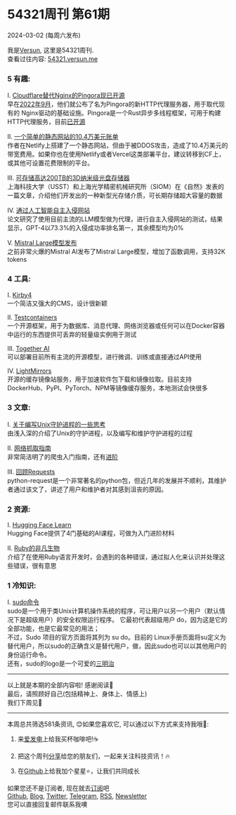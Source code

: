 # 54321周刊 第61期
2024-03-02 (每周六发布)

我是[Versun](https://blog.versun.me), 这里是54321周刊. \
查看过往内容: [54321.versun.me](https://54321.versun.me/)

### 5 有趣:

I. [Cloudflare替代Nginx的Pingora现已开源](https://blog.cloudflare.com/pingora-open-source)\
早在[2022年9月](https://blog.cloudflare.com/zh-cn/how-we-built-pingora-the-proxy-that-connects-cloudflare-to-the-internet-zh-cn)，他们就公布了名为Pingora的新HTTP代理服务器，用于取代现有的 Nginx驱动的基础设施。Pingora是一个Rust异步多线程框架，可用于构建HTTP代理服务，目前[已开源](https://github.com/cloudflare/pingora)

II. [一个简单的静态网站的10.4万美元账单](https://old.reddit.com/r/webdev/comments/1b14bty/netlify_just_sent_me_a_104k_bill_for_a_simple/)\
作者在Netlify上搭建了一个静态网站，但由于被DDOS攻击，造成了10.4万美元的带宽费用。如果你也在使用Netlify或者Vercel这类部署平台，建议转移到CF上，或其他可设置花费限制的平台。

III. [可存储高达200TB的3D纳米级光盘存储器](https://www.nature.com/articles/s41586-023-06980-y)\
上海科技大学（USST）和上海光学精密机械研究所（SIOM）在《自然》发表的一篇文章，介绍他们开发出的一种新型光存储介质，可长期存储超大容量的数据

IV. [通过人工智能自主入侵网站](https://arxiv.org/abs/2402.06664)\
论文研究了使用目前主流的LLM模型做为代理，进行自主入侵网站的测试，结果显示，GPT-4以73.3%的入侵成功率排名第一，其余模型均为0%

V. [Mistral Large模型发布](https://mistral.ai/news/mistral-large/)\
之前非常火爆的Mistral AI发布了Mistral Large模型，增加了函数调用，支持32K tokens

### 4 工具:

I. [Kirby4](https://getkirby.com)\
一个简洁又强大的CMS，设计很新颖

II. [Testcontainers](https://testcontainers.com)\
一个开源框架，用于为数据库、消息代理、网络浏览器或任何可以在Docker容器中运行的东西提供可丢弃的轻量级实例用于测试

III. [Together AI](https://www.together.ai)\
可以部署目前所有主流的开源模型，进行微调、训练或直接通过API使用

IV. [LightMirrors](https://github.com/NoCLin/LightMirrors)\
开源的缓存镜像站服务，用于加速软件包下载和镜像拉取。目前支持DockerHub、PyPI、PyTorch、NPM等镜像缓存服务，本地测试会快很多

### 3 文章:

I. [关于编写Unix守护进程的一些思考](https://tratt.net/laurie/blog/2024/some_reflections_on_writing_unix_daemons.html)\
由浅入深的介绍了Unix的守护进程，以及编写和维护守护进程的过程

II. [网络抓取指南](https://jacobpadilla.com/articles/A-Guide-To-Web-Scraping)\
非常简洁明了的爬虫入门指南，还有[进阶](https://jacobpadilla.com/articles/advanced-web-scraping-techniques)

III. [回顾Requests](https://blog.ian.stapletoncordas.co/2024/02/a-retrospective-on-requests)\
python-request是一个非常著名的python包，但近几年的发展并不顺利，其维护者通过该文了，讲述了用户和维护者对其感到沮丧的原因。

### 2 资源:

I. [Hugging Face Learn](https://huggingface.co/learn)\
Hugging Face提供了4门基础的AI课程，可做为入门进阶材料

II. [Ruby的非凡生物](https://www.exceptionalcreatures.com)\
介绍了在使用Ruby语言开发时，会遇到的各种错误，通过拟人化来认识并处理这些错误，很有意思

### 1 冷知识:

I. [sudo命令](https://en.wikipedia.org/wiki/Sudo)\
sudo是一个用于类Unix计算机操作系统的程序，可让用户以另一个用户（默认情况下是超级用户）的安全权限运行程序。
它最初代表超级用户 do，因为这是它的全部功能，也是它最常见的用法；\
不过，Sudo 项目的官方页面将其列为 su do。目前的 Linux手册页面将su定义为替代用户，所以sudo的正确含义是替代用户，做，因此sudo也可以以其他用户的身份运行命令。\
还有，sudo的logo是一个可爱的[三明治](https://en.wikipedia.org/wiki/File:Sudo_logo.png)

***

以上就是本期的全部内容啦! 感谢阅读🥰\
最后，请照顾好自己(包括精神上、身体上、情感上)\
我们下周见👋

***

本周总共筛选581条资讯, 😊如果您喜欢它, 可以通过以下方式来支持我哦🎉:

1. 来[爱发电](https://afdian.net/a/versun)上给我买杯咖啡吧!☕ 

2. 把这个周刊[分享](https://54321.versun.me)给您的朋友们，一起来关注科技资讯！🔥 

3. 在[Github](https://github.com/versun/54321-Weekly)上给我加个星星⭐，让我们共同成长 

如果您还不是订阅者, 现在就去[订阅](https://54321.versun.me)吧\
[Github](https://github.com/versun/54321-Weekly), [Blog](https://blog.versun.me/), [Twitter](https://twitter.com/VersunPan), [Telegram](https://t.me/+0hAhZfrPJGo1YmI9), [RSS](https://54321.versun.me/feed), [Newsletter](https://54321.versun.me/)\
您可以直接回复邮件联系我噢
